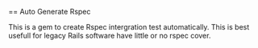 == Auto Generate Rspec

This is a gem to create Rspec intergration test automatically. This is best usefull for legacy Rails software have little or no rspec cover.
